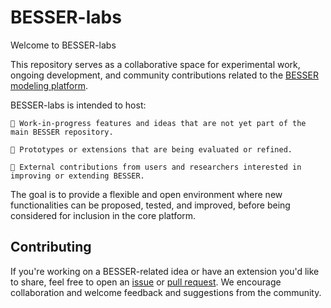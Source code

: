 # BESSER-labs

Welcome to BESSER-labs

This repository serves as a collaborative space for experimental work, ongoing development, and community contributions related to the [BESSER modeling platform](https://github.com/BESSER-PEARL/BESSER).

BESSER-labs is intended to host:

    🌱 Work-in-progress features and ideas that are not yet part of the main BESSER repository.

    🧪 Prototypes or extensions that are being evaluated or refined.

    🤝 External contributions from users and researchers interested in improving or extending BESSER.

The goal is to provide a flexible and open environment where new functionalities can be proposed, tested, and improved, before being considered for inclusion in the core platform.

## Contributing

If you're working on a BESSER-related idea or have an extension you'd like to share, feel free to open an [issue](https://github.com/BESSER-PEARL/BESSER-labs/issues) or [pull request](https://github.com/BESSER-PEARL/BESSER-labs/pulls). We encourage collaboration and welcome feedback and suggestions from the community.
